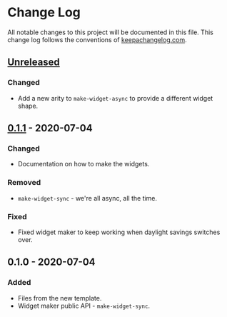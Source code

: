 # Change Log
All notable changes to this project will be documented in this file. This change log follows the conventions of [keepachangelog.com](http://keepachangelog.com/).

## [Unreleased]
### Changed
- Add a new arity to `make-widget-async` to provide a different widget shape.

## [0.1.1] - 2020-07-04
### Changed
- Documentation on how to make the widgets.

### Removed
- `make-widget-sync` - we're all async, all the time.

### Fixed
- Fixed widget maker to keep working when daylight savings switches over.

## 0.1.0 - 2020-07-04
### Added
- Files from the new template.
- Widget maker public API - `make-widget-sync`.

[Unreleased]: https://github.com/your-name/asm/compare/0.1.1...HEAD
[0.1.1]: https://github.com/your-name/asm/compare/0.1.0...0.1.1
